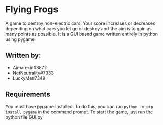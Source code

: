 # Flying Frogs

A game to destroy non-electric cars. Your score increases or decreases depending on what cars you let go or destroy and the aim is to gain as many points as possible. It is a GUI based game written entirely in python using pygame.

Written by:
- 
- Aimarekin#3872
- NetNeutrality#7933
- LuckyMe#7349

Requirements
-
You must have pygame installed. To do this, you can run `python -m pip install pygame` in the command prompt.
To start the game, just run the python file GUI.py
